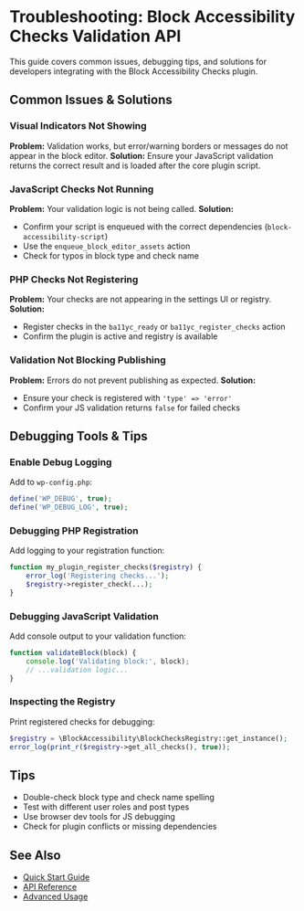 # Troubleshooting: Block Accessibility Checks Validation API

This guide covers common issues, debugging tips, and solutions for developers integrating with the Block Accessibility Checks plugin.

## Common Issues & Solutions

### Visual Indicators Not Showing
**Problem:** Validation works, but error/warning borders or messages do not appear in the block editor.
**Solution:** Ensure your JavaScript validation returns the correct result and is loaded after the core plugin script.

### JavaScript Checks Not Running
**Problem:** Your validation logic is not being called.
**Solution:**
- Confirm your script is enqueued with the correct dependencies (`block-accessibility-script`)
- Use the `enqueue_block_editor_assets` action
- Check for typos in block type and check name

### PHP Checks Not Registering
**Problem:** Your checks are not appearing in the settings UI or registry.
**Solution:**
- Register checks in the `ba11yc_ready` or `ba11yc_register_checks` action
- Confirm the plugin is active and registry is available

### Validation Not Blocking Publishing
**Problem:** Errors do not prevent publishing as expected.
**Solution:**
- Ensure your check is registered with `'type' => 'error'`
- Confirm your JS validation returns `false` for failed checks

## Debugging Tools & Tips

### Enable Debug Logging
Add to `wp-config.php`:
```php
define('WP_DEBUG', true);
define('WP_DEBUG_LOG', true);
```

### Debugging PHP Registration
Add logging to your registration function:
```php
function my_plugin_register_checks($registry) {
    error_log('Registering checks...');
    $registry->register_check(...);
}
```

### Debugging JavaScript Validation
Add console output to your validation function:
```javascript
function validateBlock(block) {
    console.log('Validating block:', block);
    // ...validation logic...
}
```

### Inspecting the Registry
Print registered checks for debugging:
```php
$registry = \BlockAccessibility\BlockChecksRegistry::get_instance();
error_log(print_r($registry->get_all_checks(), true));
```

## Tips
- Double-check block type and check name spelling
- Test with different user roles and post types
- Use browser dev tools for JS debugging
- Check for plugin conflicts or missing dependencies

## See Also
- [Quick Start Guide](./quick-start.md)
- [API Reference](./api-reference.md)
- [Advanced Usage](./advanced.md)
